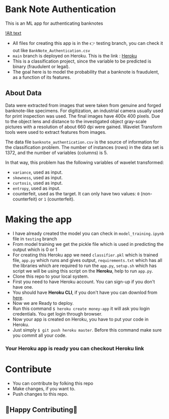 # Bank Note Authentication 

This is an ML app for authenticating banknotes

[!Alt text](img_0.png)

* All files for creating this app is in the 👉 testing branch, you can check it out like `BankNote_Authentication.csv`
* `main` branch is deployed on Heroku. This is the link : [Heroku](https://money-app-ashish.herokuapp.com/)
* This is a classification project, since the variable to be predicted is binary (fraudulent or legal).
* The goal here is to model the probability that a banknote is fraudulent, as a function of its features.


## About Data

Data were extracted from images that were taken from genuine and forged banknote-like specimens. For digitization, an industrial camera usually used for print inspection was used. The final images have 400x 400 pixels. Due to the object lens and distance to the investigated object gray-scale pictures with a resolution of about 660 dpi were gained. Wavelet Transform tools were used to extract features from images.

The data file `banknote_authentication.csv` is the source of information for the classification problem. The number of instances (rows) in the data set is 1372, and the number of variables (columns) is 5.

In that way, this problem has the following variables of wavelet transformed:

- `variance`, used as input.
- `skewness`, used as input.
- `curtosis`, used as input.
- `entropy`, used as input.
- counterfeit, used as the target. It can only have two values: `0` (non-counterfeit) or `1` (counterfeit).

# Making the app

* I have already created the model you can check in `model_training.ipynb` file in `testing` branch
* From model training we get the pickle file which is used in predicting the output which is 0 or 1
* For creating this Heroku app we need `classifier.pkl` which is trained file, `app.py` which runs and gives output, `requirements.txt` which has all the libraries which are required to run the `app.py`, `setup.sh` which has script we will be using this script on the **Heroku**, help to run `app.py`. 
* Clone this repo to your local system.
* First you need to have Heroku account. You can sign-up if you don't have one.
* You should have **Heroku CLI**, if you don't have you can downlod from [here](https://devcenter.heroku.com/articles/heroku-cli#download-and-install).
* Now we are Ready to deploy.
* Run this command `$ heroku create money-app` it will ask you login credentials. You get login through browser.
* Now your app is created on Heroku, you have to put your code in Heroku.
* Just simply `$ git push heroku master`. Before this command make sure you commit all your code.

### Your Heroku app is ready you can checkout Heroku link

# Contribute 
* You can contribute by folking this repo 
* Make changes, if you want to. 
* Push changes to this repo.
 
## 🤩Happy Contributing🤩